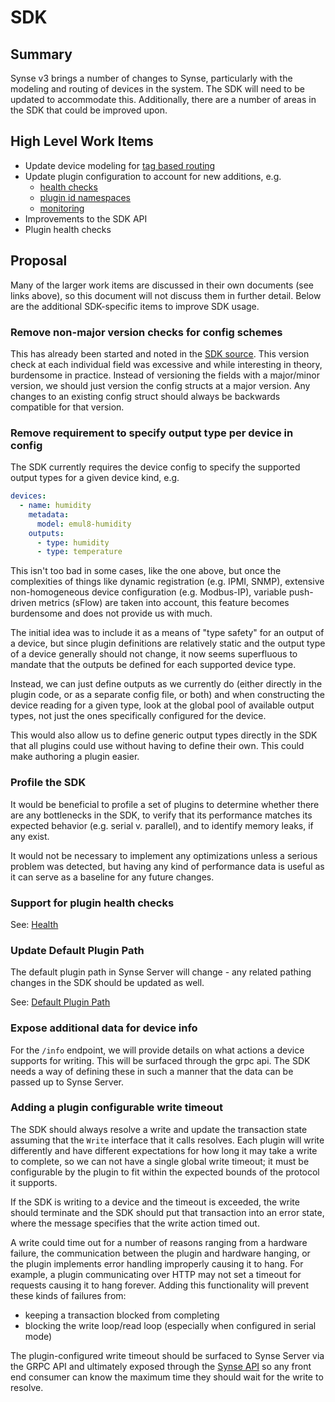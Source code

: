 # SDK
## Summary
Synse v3 brings a number of changes to Synse, particularly with the modeling and
routing of devices in the system. The SDK will need to be updated to accommodate this.
Additionally, there are a number of areas in the SDK that could be improved upon.

## High Level Work Items
- Update device modeling for [tag based routing](tags.md)
- Update plugin configuration to account for new additions, e.g.
  - [health checks](health.md)
  - [plugin id namespaces](ids.md)
  - [monitoring](monitoring.md)
- Improvements to the SDK API
- Plugin health checks

## Proposal
Many of the larger work items are discussed in their own documents (see links
above), so this document will not discuss them in further detail. Below are
the additional SDK-specific items to improve SDK usage.

### Remove non-major version checks for config schemes
This has already been started and noted in the [SDK source](https://github.com/vapor-ware/synse-sdk/blob/ee3e84f602c74c6e499a36f7f58916f08eeb74b6/sdk/config.go#L88-L102).
This version check at each individual field was excessive and while interesting
in theory, burdensome in practice. Instead of versioning the fields with a major/minor
version, we should just version the config structs at a major version. Any changes
to an existing config struct should always be backwards compatible for that version.

### Remove requirement to specify output type per device in config
The SDK currently requires the device config to specify the supported output types
for a given device kind, e.g.
```yaml
devices:
  - name: humidity
    metadata:
      model: emul8-humidity
    outputs:
      - type: humidity
      - type: temperature
```

This isn't too bad in some cases, like the one above, but once the complexities of
things like dynamic registration (e.g. IPMI, SNMP), extensive non-homogeneous device
configuration (e.g. Modbus-IP), variable push-driven metrics (sFlow) are taken into
account, this feature becomes burdensome and does not provide us with much.

The initial idea was to include it as a means of "type safety" for an output of a
device, but since plugin definitions are relatively static and the output type of
a device generally should not change, it now seems superfluous to mandate that the
outputs be defined for each supported device type.

Instead, we can just define outputs as we currently do (either directly in the
plugin code, or as a separate config file, or both) and when constructing the
device reading for a given type, look at the global pool of available output
types, not just the ones specifically configured for the device.

This would also allow us to define generic output types directly in the SDK that all
plugins could use without having to define their own. This could make authoring a
plugin easier.

### Profile the SDK
It would be beneficial to profile a set of plugins to determine whether there
are any bottlenecks in the SDK, to verify that its performance matches its expected
behavior (e.g. serial v. parallel), and to identify memory leaks, if any exist.

It would not be necessary to implement any optimizations unless a serious problem
was detected, but having any kind of performance data is useful as it can serve as
a baseline for any future changes.

### Support for plugin health checks
See: [Health](health.md#synse-plugins)

### Update Default Plugin Path
The default plugin path in Synse Server will change - any related pathing changes
in the SDK should be updated as well.

See: [Default Plugin Path](server.md#default-plugin-path)

### Expose additional data for device info
For the `/info` endpoint, we will provide details on what actions a device supports
for writing. This will be surfaced through the grpc api. The SDK needs a way of defining
these in such a manner that the data can be passed up to Synse Server.

### Adding a plugin configurable write timeout
The SDK should always resolve a write and update the transaction state assuming that
the `Write` interface that it calls resolves. Each plugin will write differently and
have different expectations for how long it may take a write to complete, so we can not
have a single global write timeout; it must be configurable by the plugin to fit within
the expected bounds of the protocol it supports.

If the SDK is writing to a device and the timeout is exceeded, the write should terminate
and the SDK should put that transaction into an error state, where the message specifies
that the write action timed out.

A write could time out for a number of reasons ranging from a hardware failure,
the communication between the plugin and hardware hanging, or the plugin implements
error handling improperly causing it to hang. For example, a plugin communicating
over HTTP may not set a timeout for requests causing it to hang forever. Adding this
functionality will prevent these kinds of failures from:
- keeping a transaction blocked from completing
- blocking the write loop/read loop (especially when configured in serial mode)

The plugin-configured write timeout should be surfaced to Synse Server via the
GRPC API and ultimately exposed through the [Synse API](api.md#transaction) so
any front end consumer can know the maximum time they should wait for the write to
resolve. 